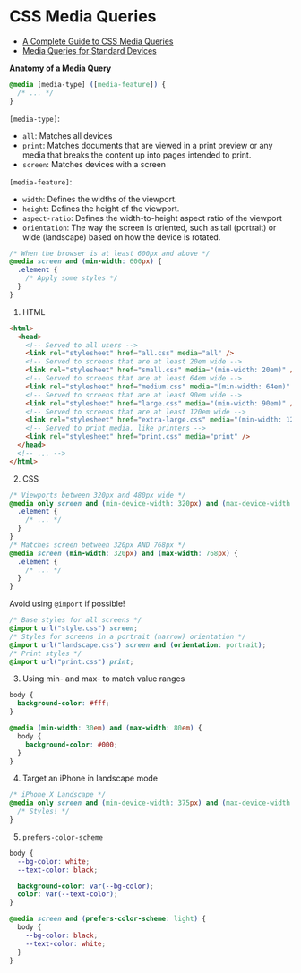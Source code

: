 # CSS Media Queries

- [A Complete Guide to CSS Media Queries](https://css-tricks.com/a-complete-guide-to-css-media-queries/)
- [Media Queries for Standard Devices](https://css-tricks.com/snippets/css/media-queries-for-standard-devices/)

**Anatomy of a Media Query**

```css
@media [media-type] ([media-feature]) {
  /* ... */
}
```

`[media-type]`:

- `all`: Matches all devices
- `print`: Matches documents that are viewed in a print preview or any media that breaks the content up into pages intended to print.
- `screen`: Matches devices with a screen

`[media-feature]`:

- `width`: Defines the widths of the viewport.
- `height`: Defines the height of the viewport.
- `aspect-ratio`: Defines the width-to-height aspect ratio of the viewport
- `orientation`: The way the screen is oriented, such as tall (portrait) or wide (landscape) based on how the device is rotated.

```css
/* When the browser is at least 600px and above */
@media screen and (min-width: 600px) {
  .element {
    /* Apply some styles */
  }
}
```

1. HTML

```html
<html>
  <head>
    <!-- Served to all users -->
    <link rel="stylesheet" href="all.css" media="all" />
    <!-- Served to screens that are at least 20em wide -->
    <link rel="stylesheet" href="small.css" media="(min-width: 20em)" />
    <!-- Served to screens that are at least 64em wide -->
    <link rel="stylesheet" href="medium.css" media="(min-width: 64em)" />
    <!-- Served to screens that are at least 90em wide -->
    <link rel="stylesheet" href="large.css" media="(min-width: 90em)" />
    <!-- Served to screens that are at least 120em wide -->
    <link rel="stylesheet" href="extra-large.css" media="(min-width: 120em)" />
    <!-- Served to print media, like printers -->
    <link rel="stylesheet" href="print.css" media="print" />
  </head>
  <!-- ... -->
</html>
```

2. CSS

```css
/* Viewports between 320px and 480px wide */
@media only screen and (min-device-width: 320px) and (max-device-width: 480px) {
  .element {
    /* ... */
  }
}
/* Matches screen between 320px AND 768px */
@media screen (min-width: 320px) and (max-width: 768px) {
  .element {
    /* ... */
  }
}
```

Avoid using `@import` if possible!

```css
/* Base styles for all screens */
@import url("style.css") screen;
/* Styles for screens in a portrait (narrow) orientation */
@import url("landscape.css") screen and (orientation: portrait);
/* Print styles */
@import url("print.css") print;
```

3. Using min- and max- to match value ranges

```css
body {
  background-color: #fff;
}

@media (min-width: 30em) and (max-width: 80em) {
  body {
    background-color: #000;
  }
}
```

4. Target an iPhone in landscape mode

```css
/* iPhone X Landscape */
@media only screen and (min-device-width: 375px) and (max-device-width: 812px) and (-webkit-min-device-pixel-ratio: 3) and (orientation: landscape) {
  /* Styles! */
}
```

5. `prefers-color-scheme`

```css
body {
  --bg-color: white;
  --text-color: black;

  background-color: var(--bg-color);
  color: var(--text-color);
}

@media screen and (prefers-color-scheme: light) {
  body {
    --bg-color: black;
    --text-color: white;
  }
}
```
